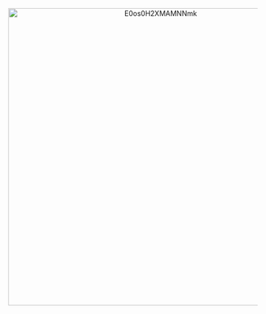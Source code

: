 <div align="center">

<img width="600" height="600" alt="E0os0H2XMAMNNmk" src="https://media.discordapp.net/attachments/965816851110170654/1401641714573250701/Untitled1019_20250804020302.png?ex=6891acd1&is=68905b51&hm=2142bca012ab313fafc1099ee14c6dfdf4a9d7590d83692a58d5013c246d44ba&=&format=webp&quality=lossless&width=830&height=889" />
